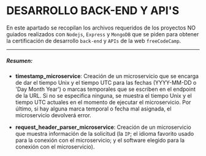 # DESARROLLO BACK-END Y API'S

En este apartado se recopilan los archivos requeridos de los proyectos NO guiados realizados con `Nodejs`, `Express` y `MongoDB` que se piden para obtener la certificación de desarrollo `back-end` y `APIs` de la web `freeCodeCamp`.

------------

##### Resumen:
- **timestamp_microservice**: Creación de un microservicio que se encarga de dar el tiempo Unix y el tiempo UTC para las fechas (YYYY-MM-DD o 'Day Month Year') o marcas temporales que se escriben en el endpoint de la URL. Si no se especifica ninguna, se muestra el tiempo Unix y el tiempo UTC actuales en el momento de ejecutar el microservicio. Por último, si hay alguna marca temporal o fecha mal asignada, el microservicio devolverá error.  

- **request_header_parser_microservice**: Creación de un microservicio que muestra información de la solicitud (la `IP`; el idioma favorito usado para la conexión con el microservicio; y el software elegido para la conexión con el microservicio).
